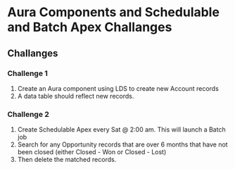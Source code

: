 # Aura Components and Schedulable and Batch Apex Challanges

## Challanges

### Challenge 1

1. Create an Aura component using LDS to create new Account records
2. A data table should reflect new records.

### Challenge 2

1. Create Schedulable Apex every Sat @ 2:00 am. This will launch a Batch job
2. Search for any Opportunity records that are over 6 months that have not been closed (either Closed - Won or Closed - Lost)
3. Then delete the matched records.
